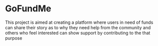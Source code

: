 # GoFundMe
This project is aimed at creating a platform where users in need of funds can share their story as to why they need help from the community and others who feel interested can show support by contributing to the that purpose
